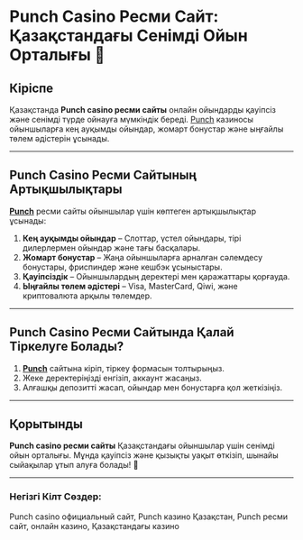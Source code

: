 # Punch Casino Ресми Сайт: Қазақстандағы Сенімді Ойын Орталығы 🎰

## Кіріспе

Қазақстанда **Punch casino ресми сайты** онлайн ойындарды қауіпсіз және сенімді түрде ойнауға мүмкіндік береді. [Punch](https://betpunch1.com/d638d6d39) казиносы ойыншыларға кең ауқымды ойындар, жомарт бонустар және ыңғайлы төлем әдістерін ұсынады.

---

## Punch Casino Ресми Сайтының Артықшылықтары

**[Punch](https://betpunch1.com/d638d6d39)** ресми сайты ойыншылар үшін көптеген артықшылықтар ұсынады:

1. **Кең ауқымды ойындар** – Слоттар, үстел ойындары, тірі дилерлермен ойындар және тағы басқалары.
2. **Жомарт бонустар** – Жаңа ойыншыларға арналған сәлемдесу бонустары, фриспиндер және кешбэк ұсыныстары.
3. **Қауіпсіздік** – Ойыншылардың деректері мен қаражаттары қорғауда.
4. **Ыңғайлы төлем әдістері** – Visa, MasterCard, Qiwi, және криптовалюта арқылы төлемдер.

---

## Punch Casino Ресми Сайтында Қалай Тіркелуге Болады?

1. **[Punch](https://betpunch1.com/d638d6d39)** сайтына кіріп, тіркеу формасын толтырыңыз.
2. Жеке деректеріңізді енгізіп, аккаунт жасаңыз.
3. Алғашқы депозитті жасап, ойындар мен бонустарға қол жеткізіңіз.

---

## Қорытынды

**Punch casino ресми сайты** Қазақстандағы ойыншылар үшін сенімді ойын орталығы. Мұнда қауіпсіз және қызықты уақыт өткізіп, шынайы сыйақылар ұтып алуға болады! 🎉

---

### Негізгі Кілт Сөздер:
Punch casino официальный сайт, Punch казино Қазақстан, Punch ресми сайт, онлайн казино, Қазақстандағы казино
